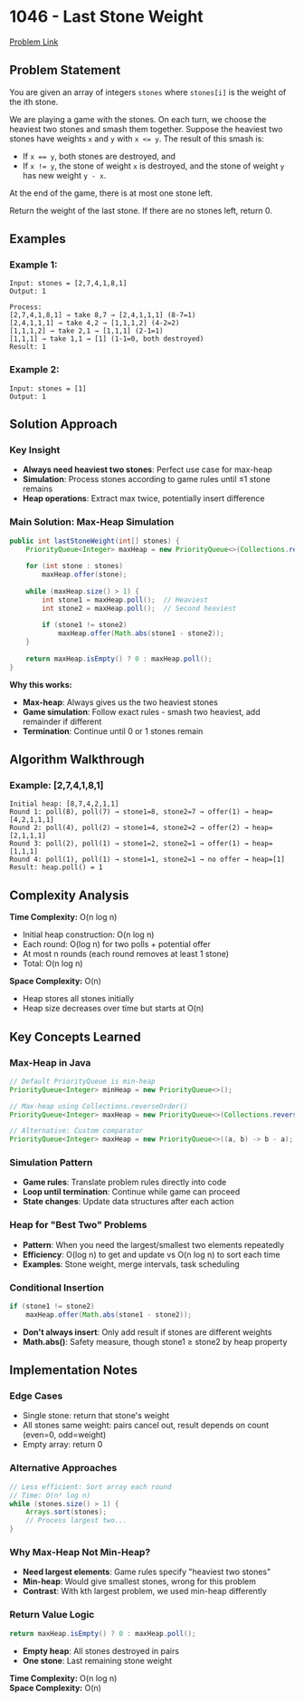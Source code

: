 # 1046 - Last Stone Weight

[Problem Link](https://leetcode.com/problems/last-stone-weight/)

## Problem Statement

You are given an array of integers `stones` where `stones[i]` is the weight of the ith stone.

We are playing a game with the stones. On each turn, we choose the heaviest two stones and smash them together. Suppose the heaviest two stones have weights `x` and `y` with `x <= y`. The result of this smash is:

- If `x == y`, both stones are destroyed, and
- If `x != y`, the stone of weight `x` is destroyed, and the stone of weight `y` has new weight `y - x`.

At the end of the game, there is at most one stone left.

Return the weight of the last stone. If there are no stones left, return 0.

## Examples

### Example 1:
```
Input: stones = [2,7,4,1,8,1]
Output: 1

Process:
[2,7,4,1,8,1] → take 8,7 → [2,4,1,1,1] (8-7=1)
[2,4,1,1,1] → take 4,2 → [1,1,1,2] (4-2=2)  
[1,1,1,2] → take 2,1 → [1,1,1] (2-1=1)
[1,1,1] → take 1,1 → [1] (1-1=0, both destroyed)
Result: 1
```

### Example 2:
```
Input: stones = [1]
Output: 1
```

## Solution Approach

### Key Insight
- **Always need heaviest two stones**: Perfect use case for max-heap
- **Simulation**: Process stones according to game rules until ≤1 stone remains
- **Heap operations**: Extract max twice, potentially insert difference

### Main Solution: Max-Heap Simulation
```java
public int lastStoneWeight(int[] stones) {
    PriorityQueue<Integer> maxHeap = new PriorityQueue<>(Collections.reverseOrder());
    
    for (int stone : stones)
        maxHeap.offer(stone);
    
    while (maxHeap.size() > 1) {
        int stone1 = maxHeap.poll();  // Heaviest
        int stone2 = maxHeap.poll();  // Second heaviest
        
        if (stone1 != stone2)
            maxHeap.offer(Math.abs(stone1 - stone2));
    }
    
    return maxHeap.isEmpty() ? 0 : maxHeap.poll();
}
```

**Why this works:**
- **Max-heap**: Always gives us the two heaviest stones
- **Game simulation**: Follow exact rules - smash two heaviest, add remainder if different
- **Termination**: Continue until 0 or 1 stones remain

## Algorithm Walkthrough

### Example: [2,7,4,1,8,1]
```
Initial heap: [8,7,4,2,1,1]
Round 1: poll(8), poll(7) → stone1=8, stone2=7 → offer(1) → heap=[4,2,1,1,1]
Round 2: poll(4), poll(2) → stone1=4, stone2=2 → offer(2) → heap=[2,1,1,1]  
Round 3: poll(2), poll(1) → stone1=2, stone2=1 → offer(1) → heap=[1,1,1]
Round 4: poll(1), poll(1) → stone1=1, stone2=1 → no offer → heap=[1]
Result: heap.poll() = 1
```

## Complexity Analysis

**Time Complexity:** O(n log n)
- Initial heap construction: O(n log n)
- Each round: O(log n) for two polls + potential offer
- At most n rounds (each round removes at least 1 stone)
- Total: O(n log n)

**Space Complexity:** O(n)
- Heap stores all stones initially
- Heap size decreases over time but starts at O(n)

## Key Concepts Learned

### Max-Heap in Java
```java
// Default PriorityQueue is min-heap
PriorityQueue<Integer> minHeap = new PriorityQueue<>();

// Max-heap using Collections.reverseOrder()
PriorityQueue<Integer> maxHeap = new PriorityQueue<>(Collections.reverseOrder());

// Alternative: Custom comparator
PriorityQueue<Integer> maxHeap = new PriorityQueue<>((a, b) -> b - a);
```

### Simulation Pattern
- **Game rules**: Translate problem rules directly into code
- **Loop until termination**: Continue while game can proceed
- **State changes**: Update data structures after each action

### Heap for "Best Two" Problems
- **Pattern**: When you need the largest/smallest two elements repeatedly
- **Efficiency**: O(log n) to get and update vs O(n log n) to sort each time
- **Examples**: Stone weight, merge intervals, task scheduling

### Conditional Insertion
```java
if (stone1 != stone2)
    maxHeap.offer(Math.abs(stone1 - stone2));
```
- **Don't always insert**: Only add result if stones are different weights
- **Math.abs()**: Safety measure, though stone1 ≥ stone2 by heap property

## Implementation Notes

### Edge Cases
- Single stone: return that stone's weight
- All stones same weight: pairs cancel out, result depends on count (even=0, odd=weight)
- Empty array: return 0

### Alternative Approaches
```java
// Less efficient: Sort array each round
// Time: O(n² log n)
while (stones.size() > 1) {
    Arrays.sort(stones);
    // Process largest two...
}
```

### Why Max-Heap Not Min-Heap?
- **Need largest elements**: Game rules specify "heaviest two stones"
- **Min-heap**: Would give smallest stones, wrong for this problem
- **Contrast**: With kth largest problem, we used min-heap differently

### Return Value Logic
```java
return maxHeap.isEmpty() ? 0 : maxHeap.poll();
```
- **Empty heap**: All stones destroyed in pairs
- **One stone**: Last remaining stone weight

**Time Complexity:** O(n log n)  
**Space Complexity:** O(n)